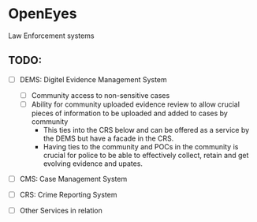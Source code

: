 # OpenEyes

Law Enforcement systems

## TODO:

- [ ] DEMS: Digitel Evidence Management System  
  - [ ] Community access to non-sensitive cases
  - [ ] Ability for community uploaded evidence review to allow crucial pieces of information to be uploaded and added to cases by community
    - This ties into the CRS below and can be offered as a service by the DEMS but have a facade in the CRS.
    - Having ties to the community and POCs in the community is crucial for police to be able to effectively collect, retain and get evolving evidence and upates.
- [ ] CMS: Case Management System  
- [ ] CRS: Crime Reporting System  
- [ ] Other Services in relation  

